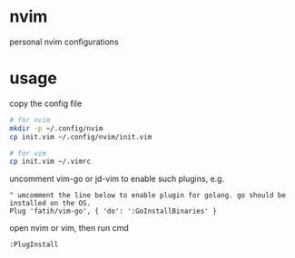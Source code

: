# nvim
personal nvim configurations

# usage
copy the config file
```bash
# for nvim
mkdir -p ~/.config/nvim
cp init.vim ~/.config/nvim/init.vim
```
```bash
# for vim
cp init.vim ~/.vimrc
```

uncomment vim-go or jd-vim to enable such plugins, e.g.
```
" umcomment the line below to enable plugin for golang. go should be installed on the OS.
Plug 'fatih/vim-go', { 'do': ':GoInstallBinaries' }
```

open nvim or vim, then run cmd
```
:PlugInstall
```
